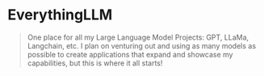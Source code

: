 # EverythingLLM
> One place for all my Large Language Model Projects: GPT, LLaMa, Langchain, etc. I plan on venturing out and using as many models as possible to create applications that expand and showcase my capabilities, but this is where it all starts!



